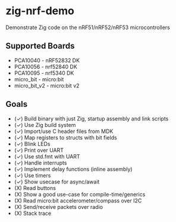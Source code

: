 # zig-nrf-demo
Demonstrate Zig code on the nRF51/nRF52/nRF53 microcontrollers

## Supported Boards

* PCA10040 - nRF52832 DK
* PCA10056 - nrf52840 DK
* PCA10095 - nrf5340 DK
* micro_bit  - micro:bit
* micro_bit_v2 - micro:bit v2

## Goals
* (✓) Build binary with just Zig, startup assembly and link scripts
* (✓) Use Zig build system
* (✓) Import/use C header files from MDK
* (✓) Map registers to structs with bit fields
* (✓) Blink LEDs
* (✓) Print over UART
* (✓) Use std.fmt with UART
* (✓) Handle interrupts
* (✓) Implement delay functions (inline assembly)
* (✓) Use timers
* (✓) Show usecase for async/await
* (X) Read buttons
* (X) Show a good use-case for compile-time/generics
* (X) Read micro:bit accelerometer/compass over I2C
* (X) Send/receive packets over radio
* (X) Stack trace
